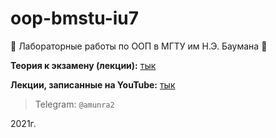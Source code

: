 # oop-bmstu-iu7
:beaver: Лабораторные работы по ООП в МГТУ им Н.Э. Баумана :beaver:

__Теория к экзамену (лекции):__ [тык](https://github.com/chrislvt/OOP/wiki)

__Лекции, записанные на YouTube:__ [тык](https://www.youtube.com/playlist?list=PLF_E34yXYlPnM7jDyFd4WeWLlMvZRVxPB)

> Telegram: `@amunra2`

2021г.
